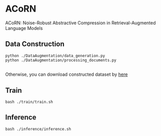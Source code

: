 # ACoRN
ACoRN: Noise-Robust Abstractive Compression in Retrieval-Augmented Language Models


## Data Construction

```
python ./DataAugmentation/data_generation.py
python ./DataAugmentation/processing_documents.py
```

##
Otherwise, you can download constructed dataset by [here](https://drive.google.com/drive/folders/1DVvDaDNJRVeUTXnNEfnY0WM7WI-_QsHM?usp=sharing)


## Train
```
bash ./train/train.sh
```


## Inference
```
bash ./inference/inference.sh
```
